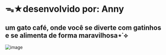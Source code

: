 # ᯓ★desenvolvido por: Anny 
## um gato café, onde você se diverte com gatinhos e se alimenta de forma maravilhosa⋆˙⟡

![image](https://github.com/user-attachments/assets/e540cb3d-a0a1-4fd5-8028-e115f7bd5623)

